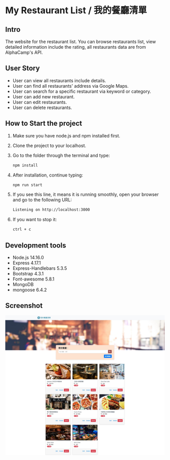 # My Restaurant List / 我的餐廳清單

## Intro

The website for the restaurant list. You can browse restaurants list, view detailed information include the rating, all restaurants data are from AlphaCamp's API. 

## User Story

- User can view all restaurants include details.
- User can find all restaurants' address via Google Maps.
- User can search for a specific restaurant via keyword or category.
- User can add new restaurant.
- User can edit restaurants.
- User can delete restaurants.

## How to Start the project

1. Make sure you have node.js and npm installed first.
2. Clone the project to your localhost.
3. Go to the folder through the terminal and type:

   ```bash
   npm install
   ```

4. After installation, continue typing:

   ```bash
   npm run start
   ```

5. If you see this line, it means it is running smoothly, open your browser and go to the following URL:

   ```bash
   Listening on http://localhost:3000
   ```

6. If you want to stop it:

   ```bash
   ctrl + c
   ```

## Development tools

- Node.js 14.16.0
- Express 4.17.1
- Express-Handlebars 5.3.5
- Bootstrap 4.3.1
- Font-awesome 5.8.1
- MongoDB
- mongoose 6.4.2

## Screenshot

![index image about my restaurant list](./public/image/reataurantlist_2-7-2022_222037_localhost.jpeg)